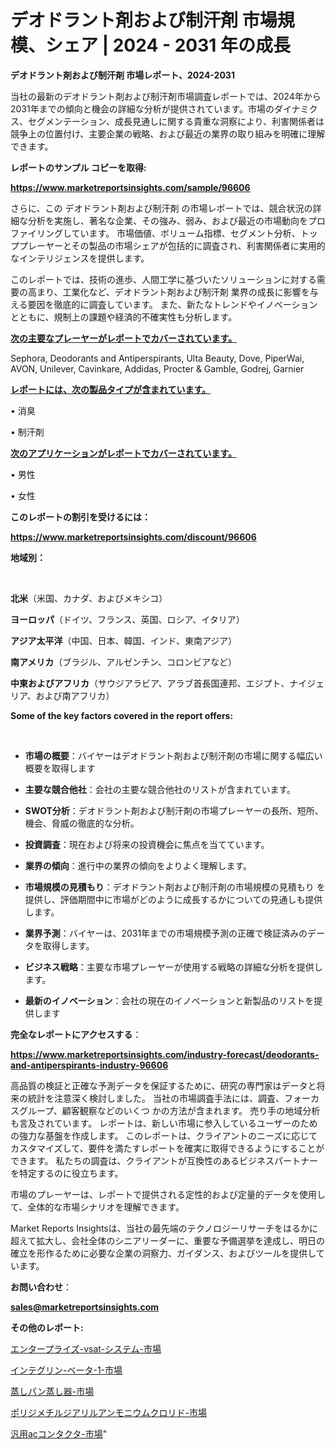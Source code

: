# デオドラント剤および制汗剤 市場規模、シェア | 2024 - 2031 年の成長

<strong>デオドラント剤および制汗剤 市場レポート、2024-2031</strong>

当社の最新のデオドラント剤および制汗剤市場調査レポートでは、2024年から2031年までの傾向と機会の詳細な分析が提供されています。市場のダイナミクス、セグメンテーション、成長見通しに関する貴重な洞察により、利害関係者は競争上の位置付け、主要企業の戦略、および最近の業界の取り組みを明確に理解できます。



<strong>レポートのサンプル コピーを取得:</strong> <a href=https://www.marketreportsinsights.com/sample/96606>

<strong><u>https://www.marketreportsinsights.com/sample/96606</u></strong></a>

さらに、この デオドラント剤および制汗剤 の市場レポートでは、競合状況の詳細な分析を実施し、著名な企業、その強み、弱み、および最近の市場動向をプロファイリングしています。 市場価値、ボリューム指標、セグメント分析、トッププレーヤーとその製品の市場シェアが包括的に調査され、利害関係者に実用的なインテリジェンスを提供します。

このレポートでは、技術の進歩、人間工学に基づいたソリューションに対する需要の高まり、工業化など、デオドラント剤および制汗剤 業界の成長に影響を与える要因を徹底的に調査しています。 また、新たなトレンドやイノベーションとともに、規制上の課題や経済的不確実性も分析します。



<strong><u>次の主要なプレーヤーがレポートでカバーされています。</u></strong>

Sephora, Deodorants and Antiperspirants, Ulta Beauty, Dove, PiperWai, AVON, Unilever, Cavinkare, Addidas, Procter & Gamble, Godrej, Garnier



<strong><u><b>レポートには、次の製品タイプが含まれています。</b></u></strong>

• 消臭

• 制汗剤



<strong><u><b>次のアプリケーションがレポートでカバーされています。</b></u></strong>

• 男性

• 女性



<strong><b>このレポートの割引を受けるには：</b></strong>

<a href=https://www.marketreportsinsights.com/discount/96606>

<strong><u>https://www.marketreportsinsights.com/discount/96606</u></strong></a>



<strong>地域別：</strong>

<strong> </strong>



<strong>北米</strong>（米国、カナダ、およびメキシコ）



<strong>ヨーロッパ</strong>（ドイツ、フランス、英国、ロシア、イタリア）



<strong>アジア太平洋</strong>（中国、日本、韓国、インド、東南アジア）



<strong>南アメリカ</strong>（ブラジル、アルゼンチン、コロンビアなど）



<strong>中東およびアフリカ</strong>（サウジアラビア、アラブ首長国連邦、エジプト、ナイジェリア、および南アフリカ）



<strong>Some of the key factors covered in the report offers:</strong>

<strong> </strong>
<ul>
  <li>

<strong>市場の概要</strong>：バイヤーはデオドラント剤および制汗剤の市場に関する幅広い概要を取得します</li>
  <li>

<strong>主要な競合他社</strong>：会社の主要な競合他社のリストが含まれています。</li>
  <li>

<strong>SWOT分析</strong>：デオドラント剤および制汗剤の市場プレーヤーの長所、短所、機会、脅威の徹底的な分析。</li>
  <li>

<strong>投資調査</strong>：現在および将来の投資機会に焦点を当てています。</li>
  <li>

<strong>業界の傾向</strong>：進行中の業界の傾向をよりよく理解します。</li>
  <li>

<strong>市場規模の見積もり</strong>：デオドラント剤および制汗剤の市場規模の見積もり を提供し、評価期間中に市場がどのように成長するかについての見通しも提供します。</li>
  <li>

<strong>業界予測</strong>：バイヤーは、2031年までの市場規模予測の正確で検証済みのデータを取得します。</li>
  <li>

<strong>ビジネス戦略</strong>：主要な市場プレーヤーが使用する戦略の詳細な分析を提供します。</li>
  <li>

<strong>最新のイノベーション</strong>：会社の現在のイノベーションと新製品のリストを提供します</li>
</ul>


<strong>完全なレポートにアクセスする</strong>：

<a href=https://www.marketreportsinsights.com/industry-forecast/deodorants-and-antiperspirants-industry-96606>

<strong><u>https://www.marketreportsinsights.com/industry-forecast/deodorants-and-antiperspirants-industry-96606</u></strong></a>

高品質の検証と正確な予測データを保証するために、研究の専門家はデータと将来の統計を注意深く検討しました。 当社の市場調査手法には、調査、フォーカスグループ、顧客観察などのいくつ かの方法が含まれます。 売り手の地域分析も言及されています。 レポートは、新しい市場に参入しているユーザーのための強力な基盤を作成します。 このレポートは、クライアントのニーズに応じてカスタマイズして、要件を満たすレポートを確実に取得できるようにすることができます。 私たちの調査は、クライアントが互換性のあるビジネスパートナーを特定するのに役立ちます。

市場のプレーヤーは、レポートで提供される定性的および定量的データを使用して、全体的な市場シナリオを理解できます。

Market Reports Insightsは、当社の最先端のテクノロジーリサーチをはるかに超えて拡大し、会社全体のシニアリーダーに、重要な予備選挙を達成し、明日の確立を形作るために必要な企業の洞察力、ガイダンス、およびツールを提供しています。



<strong><b>お問い合わせ</b></strong>：

<a href=mailto:sales@marketreportsinsights.com>

<strong><u>sales@marketreportsinsights.com</u></strong></a>



<strong>その他のレポート:</strong>

<a href=https://www.linkedin.com/pulse/エンタープライズ-vsat-システム-市場-2030-年までの需要に焦点を当てた-aqrof/>エンタープライズ-vsat-システム-市場</a>

<a href=https://www.linkedin.com/pulse/インテグリン-ベータ-1-市場-2023-推進要因と成長機会-2030-dslmf/>インテグリン-ベータ-1-市場</a>

<a href=https://www.linkedin.com/pulse/蒸しパン蒸し器-市場-2023-最新の-cagr-および成長分析-2030-cluif/>蒸しパン蒸し器-市場</a>

<a href=https://www.linkedin.com/pulse/ポリジメチルジアリルアンモニウムクロリド-市場-2030-年までの需要に焦点を当てた-ndbjf/>ポリジメチルジアリルアンモニウムクロリド-市場</a>

<a href=https://www.linkedin.com/pulse/汎用acコンタクタ-市場-2030-年までの需要に焦点を当てた-2023-年調査レポート-pr-news-hub-3n9tf/>汎用acコンタクタ-市場</a>"
